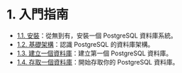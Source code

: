 # 1. 入門指南

* [1.1. 安裝](installation.md)：從無到有，安裝一個 PostgreSQL 資料庫系統。
* [1.2. 基礎架構](architecture.md)：認識 PostgreSQL 的資料庫架構。
* [1.3. 建立一個資料庫](createdb.md)：建立第一個 PostgreSQL 資料庫。
* [1.4. 存取一個資料庫](accessdb.md)：開始存取你的 PostgreSQL 資料庫。

